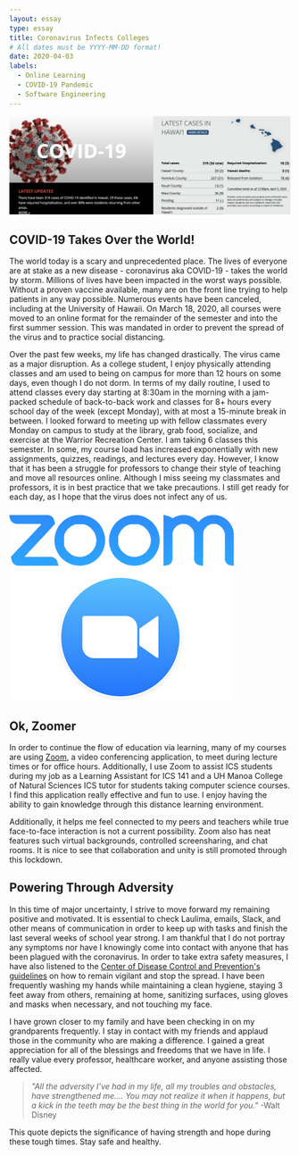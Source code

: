 ```yaml
---
layout: essay
type: essay
title: Coronavirus Infects Colleges
# All dates must be YYYY-MM-DD format!
date: 2020-04-03
labels:
  - Online Learning
  - COVID-19 Pandemic
  - Software Engineering
---
```

<img class="ui huge centered rounded image" src="../images/corona.png">

## COVID-19 Takes Over the World!

The world today is a scary and unprecedented place. The lives of everyone are at stake as a new disease - coronavirus aka COVID-19 - takes the world by storm. Millions of lives have been impacted in the worst ways possible. Without a proven vaccine available, many are on the front line trying to help patients in any way possible. Numerous events have been canceled, including at the University of Hawaii. On March 18, 2020, all courses were moved to an online format for the remainder of the semester and into the first summer session. This was mandated in order to prevent the spread of the virus and to practice social distancing. 

Over the past few weeks, my life has changed drastically. The virus came as a major disruption. As a college student, I enjoy physically attending classes and am used to being on campus for more than 12 hours on some days, even though I do not dorm. In terms of my daily routine, I used to attend classes every day starting at 8:30am in the morning with a jam-packed schedule of back-to-back work and classes for 8+ hours every school day of the week (except Monday), with at most a 15-minute break in between. I looked forward to meeting up with fellow classmates every Monday on campus to study at the library, grab food, socialize, and exercise at the Warrior Recreation Center. I am taking 6 classes this semester. In some, my course load has increased exponentially with new assignments, quizzes, readings, and lectures every day. However, I know that it has been a struggle for professors to change their style of teaching and move all resources online. Although I miss seeing my classmates and professors, it is in best practice that we take precautions. I still get ready for each day, as I hope that the virus does not infect any of us.

<img class="ui tiny left floated image" src="../images/zoom.png">

## Ok, Zoomer

In order to continue the flow of education via learning, many of my courses are using [Zoom](zoom.us), a video conferencing application, to meet during lecture times or for office hours. Additionally, I use Zoom to assist ICS students during my job as a Learning Assistant for ICS 141 and a UH Manoa College of Natural Sciences ICS tutor for students taking computer science courses. I find this application really effective and fun to use. I enjoy having the ability to gain knowledge through this distance learning environment. 

Additionally, it helps me feel connected to my peers and teachers while true face-to-face interaction is not a current possibility. Zoom also has neat features such virtual backgrounds, controlled screensharing, and chat rooms. It is nice to see that collaboration and unity is still promoted through this lockdown. 


## Powering Through Adversity

In this time of major uncertainty, I strive to move forward my remaining positive and motivated. It is essential to check Laulima, emails, Slack, and other means of communication in order to keep up with tasks and finish the last several weeks of school year strong. I am thankful that I do not portray any symptoms nor have I knowingly come into contact with anyone that has been plagued with the coronavirus. In order to take extra safety measures, I have also listened to the [Center of Disease Control and Prevention's guidelines](https://www.cdc.gov/coronavirus/2019-ncov/prevent-getting-sick/prevention.html) on how to remain vigilant and stop the spread. I have been frequently washing my hands while maintaining a clean hygiene, staying 3 feet away from others, remaining at home, sanitizing surfaces, using gloves and masks when necessary, and not touching my face. 

I have grown closer to my family and have been checking in on my grandparents frequently. I stay in contact with my friends and applaud those in the community who are making a difference. I gained a great appreciation for all of the blessings and freedoms that we have in life. I really value every professor, healthcare worker, and anyone assisting those affected. 

>*"All the adversity I’ve had in my life, all my troubles and obstacles, have strengthened me…. You may not realize it when it happens, but a kick in the teeth may be the best thing in the world for you."*
-Walt Disney

This quote depicts the significance of having strength and hope during these tough times. Stay safe and healthy.
